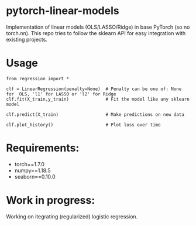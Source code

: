 # pytorch-linear-models
Implementation of linear models (OLS/LASSO/Ridge) in base PyTorch (so no torch.nn). This repo tries to follow the sklearn API for easy integration with existing projects.

# Usage
```
from regression import *

clf = LinearRegression(penalty=None)  # Penalty can be one of: None for  OLS, 'l1' for LASSO or 'l2' for Ridge
clf.fit(X_train,y_train)              # Fit the model like any sklearn model

clf.predict(X_train)                  # Make predictions on new data

clf.plot_history()                    # Plot loss over time
``` 

# Requirements:
* torch==1.7.0
* numpy==1.18.5
* seaborn==0.10.0

#  Work in progress:
Working on itegrating (regularized) logistic regression.
